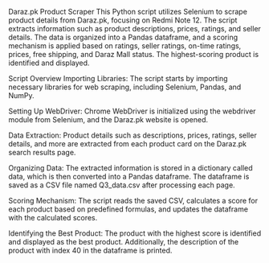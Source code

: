 Daraz.pk Product Scraper
This Python script utilizes Selenium to scrape product details from Daraz.pk, focusing on Redmi Note 12. The script extracts information such as product descriptions, prices, ratings, and seller details. The data is organized into a Pandas dataframe, and a scoring mechanism is applied based on ratings, seller ratings, on-time ratings, prices, free shipping, and Daraz Mall status. The highest-scoring product is identified and displayed.

Script Overview
Importing Libraries: The script starts by importing necessary libraries for web scraping, including Selenium, Pandas, and NumPy.

Setting Up WebDriver: Chrome WebDriver is initialized using the webdriver module from Selenium, and the Daraz.pk website is opened.

Data Extraction: Product details such as descriptions, prices, ratings, seller details, and more are extracted from each product card on the Daraz.pk search results page.

Organizing Data: The extracted information is stored in a dictionary called data, which is then converted into a Pandas dataframe. The dataframe is saved as a CSV file named Q3_data.csv after processing each page.

Scoring Mechanism: The script reads the saved CSV, calculates a score for each product based on predefined formulas, and updates the dataframe with the calculated scores.

Identifying the Best Product: The product with the highest score is identified and displayed as the best product. Additionally, the description of the product with index 40 in the dataframe is printed.

